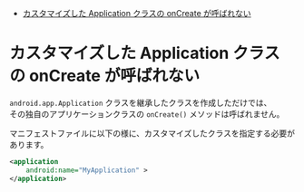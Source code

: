 - [カスタマイズした Application クラスの onCreate が呼ばれない](#カスタマイズした-application-クラスの-oncreate-が呼ばれない)


# カスタマイズした Application クラスの onCreate が呼ばれない

`android.app.Application` クラスを継承したクラスを作成しただけでは、  
その独自のアプリケーションクラスの `onCreate()` メソッドは呼ばれません。

マニフェストファイルに以下の様に、カスタマイズしたクラスを指定する必要があります。

```xml
<application
    android:name="MyApplication" >
</application>
```



